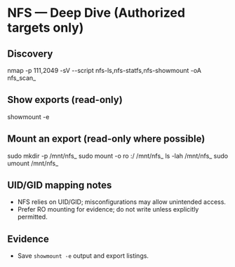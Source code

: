 # NFS — Deep Dive (Authorized targets only)

## Discovery
nmap -p 111,2049 -sV --script nfs-ls,nfs-statfs,nfs-showmount -oA nfs_scan_<IP> <IP>

## Show exports (read-only)
showmount -e <IP>

## Mount an export (read-only where possible)
sudo mkdir -p /mnt/nfs_<IP>
sudo mount -o ro <IP>:/<export> /mnt/nfs_<IP>
ls -lah /mnt/nfs_<IP>
sudo umount /mnt/nfs_<IP>

## UID/GID mapping notes
- NFS relies on UID/GID; misconfigurations may allow unintended access.
- Prefer RO mounting for evidence; do not write unless explicitly permitted.

## Evidence
- Save `showmount -e` output and export listings.
